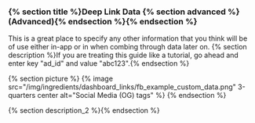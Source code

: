 
### {% section title %}Deep Link Data {% section advanced %}(Advanced){% endsection %}{% endsection %}

This is a great place to specify any other information that you think will be of use either in-app or in when combing through data later on. {% section description %}If you are treating this guide like a tutorial, go ahead and enter key "ad_id" and value "abc123".{% endsection %}

{% section picture %}
{% image src="/img/ingredients/dashboard_links/fb_example_custom_data.png" 3-quarters center alt="Social Media (OG) tags" %}
{% endsection %}

{% section description_2 %}{% endsection %}
